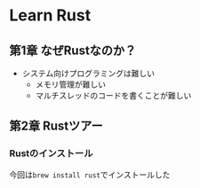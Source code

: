 # Learn Rust

## 第1章 なぜRustなのか？

* システム向けプログラミングは難しい
  * メモリ管理が難しい
  * マルチスレッドのコードを書くことが難しい

## 第2章 Rustツアー

### Rustのインストール

今回は`brew install rust`でインストールした